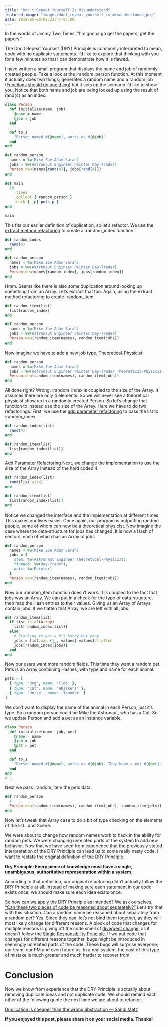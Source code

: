 ```yaml
---
title: "Don't Repeat Yourself Is Misunderstood"
featured_image: "images/dont_repeat_yourself_is_misunderstood.jpeg"
date: 2018-05-06T08:23:47-04:00
---
```


In the words of Jimmy Two Times, "I'm gonna go get the papers, get the papers."

The Don’t Repeat Yourself (DRY) Principle is commonly interpreted to mean, code with no duplicate statements. I’d like to explore that thinking with you for a few minutes so that I can demonstrate how it is flawed.

I have written a small program that displays the name and job of randomly created people. Take a look at the :random_person function. At this moment it actually does two things; generates a random name and a random job ([Functions should do one thing](https://sites.google.com/site/unclebobconsultingllc/one-thing-extract-till-you-drop)) but it sets up the scenario I’d like to show you. Notice that both name and job are being looked up using the result of rand(4) as an index.

```ruby
class Person
  def initialize(name, job)
    @name = name
    @job = job
  end

  def to_s
    "Person named #{@name}, works as #{@job}"
  end
end

def random_person
  names = %w(Mike Zoe Adam Sarah)
  jobs = %w(Astronaut Engineer Painter Day-Trader)
  Person.new(names[rand(4)], jobs[rand(4)])
end

def main
  10
    .times
    .collect { random_person }
    .each { |p| puts p }
end

main
```

This fits our earlier definition of duplication, so let’s refactor. We use the [extract method refactoring](https://sourcemaking.com/refactoring/extract-method) to create a :random_index function.

```ruby
def random_index
  rand(4)
end

def random_person
  names = %w(Mike Zoe Adam Sarah)
  jobs = %w(Astronaut Engineer Painter Day-Trader)
  Person.new(names[random_index], jobs[random_index])
end
```

Hmm. Seems like there is also some duplication around looking up something from an Array. Let’s extract that too. Again, using the extract method refactoring to create :random_item.

```ruby
def random_item(list)
  list[random_index]
end

def random_person
  names = %w(Mike Zoe Adam Sarah)
  jobs = %w(Astronaut Engineer Painter Day-Trader)
  Person.new(random_item(names), random_item(jobs))
end
```

Now imagine we have to add a new job type, Theoretical-Physicist.

```ruby
def random_person
  names = %w(Mike Zoe Adam Sarah)
  jobs = %w(Astronaut Engineer Painter Day-Trader Theoretical-Physicist)
  Person.new(random_item(names), random_item(jobs))
end
```

All done right? Wrong, :random_index is coupled to the size of the Array. It assumes there are only 4 elements. So we will never see a theoretical physicist show up in a randomly created Person. So let’s change that function to instead use the size of the Array. Here we have to do two refactorings. First, we use the [add parameter refactoring](https://sourcemaking.com/refactoring/add-parameter) to pass the list to :random_index.

```ruby
def random_index(list)
  rand(4)
end

def random_item(list)
  list[random_index(list)]
end
```

Add Parameter Refactoring
Next, we change the implementation to use the size of the Array instead of the hard coded 4.

```ruby
def random_index(list)
  rand(list.size)
end

def random_item(list)
  list[random_index(list)]
end
```

Notice we changed the interface and the implementation at different times. This makes our lives easier.
Once again, our program is outputting random people, some of whom can now be a theoretical physicist. Now imagine the case where the data-structure for jobs has changed. It is now a Hash of sectors, each of which has an Array of jobs.

```ruby
def random_person
  names = %w(Mike Zoe Adam Sarah)
  jobs = {
    stem: %w(Astronaut Engineer Theoretical-Physicist),
    finance: %w(Day-Trader),
    arts: %w(Painter)
  }
  Person.new(random_item(names), random_item(jobs))
end
```

Now our :random_item function doesn’t work. It is coupled to the fact that jobs was an Array. We can put in a check for the type of data-structure, then map the Hash entries to their values. Giving us an Array of Arrays contain jobs. If we flatten that Array, we are left with all jobs.

```ruby
def random_item(list)
  if list.is_a?(Array)
    list[random_index(list)]
  else
    # Starting to get a bit hacky but okay
    jobs = list.map {|_, values| values}.flatten
    jobs[random_index(jobs)]
  end
end
```

Now our users want more random fields. This time they want a random pet. Pets is an Array containing Hashes, with type and name for each animal.

```ruby
pets = [
  { type: 'Dog', name: 'Fido' },
  { type: 'Cat', name: 'Whiskers' },
  { type: 'Horse', name: 'Thunder' }
]
```

We don’t want to display the name of the animal in each Person, just it’s type. So a random person could be Mike the Astronaut, who has a Cat. So we update Person and add a pet as an instance variable.

```ruby
class Person
  def initialize(name, job, pet)
    @name = name
    @job = job
    @pet = pet
  end

  def to_s
    "Person named #{@name}, works as #{@job}. They have a pet #{@pet}."
  end
end
# ...
```

Next we pass :random_item the pets data.

```ruby
def random_person
  # ...
  Person.new(random_item(names), random_item(jobs), random_item(pets))
end
```

Now let’s tweak that Array case to do a bit of type checking on the elements of the list…and Scene.

We were about to change how random names work to hack in the ability for random pets. We were changing unrelated parts of the system to add new behavior. Now that we have seen from experience that the previously stated interpretation of the DRY Principle can lead us to some really nasty code. I want to restate the original definition of the [DRY Principle](http://wiki.c2.com/?DontRepeatYourself).

**Dry Principle: Every piece of knowledge must have a single, unambiguous, authoritative representation within a system.**

According to that definition, our original refactoring didn’t actually follow the DRY Principle at all. Instead of making sure each statement in our code exists once, we should make sure each idea exists once.

So how can we apply the DRY Principle as intended? We ask ourselves, [“Can these two pieces of code be reasoned about separately?”](https://m.facebook.com/notes/kent-beck/bits-clumps-and-just-right/792597974106402) Let’s try that with this situation. Can a random name be reasoned about separately from a random pet? Yes. Since they can, let’s not bind them together, as they will most likely change for different reasons. A block of code that changes for multiple reasons is giving off the code smell of [divergent change](https://refactoring.guru/smells/divergent-change), as it doesn’t follow the [Single Responsibility Principle](http://blog.cleancoder.com/uncle-bob/2014/05/08/SingleReponsibilityPrinciple.html). If we put code that changes for different reasons together, bugs might be introduced in seemingly unrelated parts of the code. These bugs will surprise everyone; our team, our PM and even future us. In a real system, the cost of this type of mistake is much greater and much harder to recover from.

# Conclusion

Now we know from experience that the DRY Principle is actually about removing duplicate ideas and not duplicate code. We should remind each other of the following quote the next time we are about to refactor.

[Duplication is cheaper than the wrong abstraction — Sandi Metz](https://www.sandimetz.com/blog/2016/1/20/the-wrong-abstraction)

**If you enjoyed this post, please share it on your social media. Thanks!**
